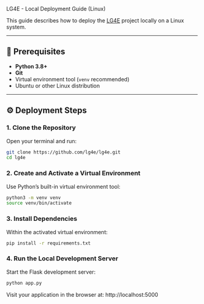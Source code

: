  LG4E - Local Deployment Guide (Linux)

This guide describes how to deploy the [LG4E](https://github.com/lg4e/lg4e/tree/master) project locally on a Linux system.

---

## 🚩 Prerequisites

- **Python 3.8+**
- **Git**
- Virtual environment tool (`venv` recommended)
- Ubuntu or other Linux distribution

---

## ⚙️ Deployment Steps

### 1. Clone the Repository

Open your terminal and run:

```bash
git clone https://github.com/lg4e/lg4e.git
cd lg4e
```

### 2. Create and Activate a Virtual Environment

Use Python’s built-in virtual environment tool:

```bash
python3 -m venv venv
source venv/bin/activate
```

### 3. Install Dependencies

Within the activated virtual environment:
```bash
pip install -r requirements.txt
```

### 4. Run the Local Development Server

Start the Flask development server:
```bash
python app.py
```

Visit your application in the browser at:
http://localhost:5000
